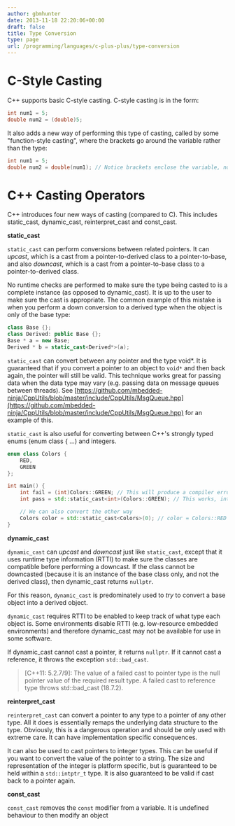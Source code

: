 ```yaml
---
author: gbmhunter
date: 2013-11-18 22:20:06+00:00
draft: false
title: Type Conversion
type: page
url: /programming/languages/c-plus-plus/type-conversion
---
```


# C-Style Casting

C++ supports basic C-style casting. C-style casting is in the form:

```c++   
int num1 = 5;
double num2 = (double)5;
```

It also adds a new way of performing this type of casting, called by some "function-style casting", where the brackets go around the variable rather than the type:

```c++    
int num1 = 5;
double num2 = double(num1); // Notice brackets enclose the variable, not the type
```

# C++ Casting Operators

C++ introduces four new ways of casting (compared to C). This includes static_cast, dynamic_cast, reinterpret_cast and const_cast.

**static_cast**

`static_cast` can perform conversions between related pointers. It can _upcast_, which is a cast from a pointer-to-derived class to a pointer-to-base, and also _downcast_, which is a cast from a pointer-to-base class to a pointer-to-derived class.

No runtime checks are performed to make sure the type being casted to is a complete instance (as opposed to dynamic_cast). It is up to the user to make sure the cast is appropriate. The common example of this mistake is when you perform a down conversion to a derived type when the object is only of the base type:

```c++    
class Base {};
class Derived: public Base {};
Base * a = new Base;
Derived * b = static_cast<Derived*>(a);
```

`static_cast` can convert between any pointer and the type void*. It is guaranteed that if you convert a pointer to an object to `void*` and then back again, the pointer will still be valid. This technique works great for passing data when the data type may vary (e.g. passing data on message queues between threads). See [https://github.com/mbedded-ninja/CppUtils/blob/master/include/CppUtils/MsgQueue.hpp](https://github.com/mbedded-ninja/CppUtils/blob/master/include/CppUtils/MsgQueue.hpp) for an example of this.


`static_cast` is also useful for converting between C++'s strongly typed enums (enum class { ...) and integers.

```c++    
enum class Colors {
    RED,
    GREEN
};

int main() {
    int fail = (int)Colors::GREEN; // This will produce a compiler error
    int pass = std::static_cast<int>(Colors::GREEN); // This works, int = 1

    // We can also convert the other way
    Colors color = std::static_cast<Colors>(0); // color = Colors::RED
}
```

**dynamic_cast**

`dynamic_cast` can _upcast_ and _downcast_ just like `static_cast`, except that it uses runtime type information (RTTI) to make sure the classes are compatible before performing a downcast. If the class cannot be downcasted (because it is an instance of the base class only, and not the derived class), then dynamic_cast returns `nullptr`.

For this reason, `dynamic_cast` is predominately used to _try_ to convert a base object into a derived object.

`dynamic_cast` requires RTTI to be enabled to keep track of what type each object is. Some environments disable RTTI (e.g. low-resource embedded environments) and therefore dynamic_cast may not be available for use in some software.

If dynamic_cast cannot cast a pointer, it returns `nullptr`. If it cannot cast a reference, it throws the exception `std::bad_cast`.
 
> [C++11: 5.2.7/9]: The value of a failed cast to pointer type is the null pointer value of the required result type. A failed cast to reference type throws std::bad_cast (18.7.2).

**reinterpret_cast**

`reinterpret_cast` can convert a pointer to any type to a pointer of any other type. All it does is essentially remaps the underlying data structure to the type. Obviously, this is a dangerous operation and should be only used with extreme care. It can have implementation specific consequences.

It can also be used to cast pointers to integer types. This can be useful if you want to convert the value of the pointer to a string. The size and representation of the integer is platform specific, but is guaranteed to be held within a `std::intptr_t` type. It is also guaranteed to be valid if cast back to a pointer again.

**const_cast**

`const_cast` removes the `const` modifier from a variable. It is undefined behaviour to then modify an object
